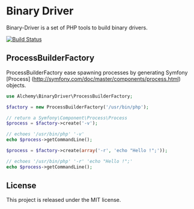 # Binary Driver

Binary-Driver is a set of PHP tools to build binary drivers.

[![Build Status](https://travis-ci.org/alchemy-fr/BinaryDriver.png?branch=master)](https://travis-ci.org/alchemy-fr/BinaryDriver)

## ProcessBuilderFactory

ProcessBuilderFactory ease spawning processes by generating Symfony [Process]
(http://symfony.com/doc/master/components/process.html) objects.

```php
use Alchemy\BinaryDriver\ProcessBuilderFactory;

$factory = new ProcessBuilderFactory('/usr/bin/php');

// return a Symfony\Component\Process\Process
$process = $factory->create('-v');

// echoes '/usr/bin/php' '-v'
echo $process->getCommandLine();

$process = $factory->create(array('-r', 'echo "Hello !";'));

// echoes '/usr/bin/php' '-r' 'echo "Hello !";'
echo $process->getCommandLine();
```

## License

This project is released under the MIT license.
